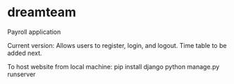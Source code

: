 # dreamteam
Payroll application

Current version: Allows users to register, login, and logout. Time table to be added next. 

To host website from local machine: 
pip install django
python manage.py runserver 
